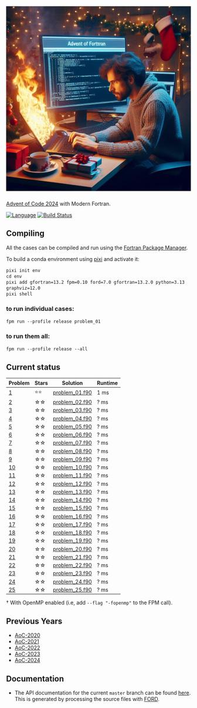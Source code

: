 ![aoc2024](media/aoc2024.jpg)
============

[Advent of Code 2024](https://adventofcode.com/2024) with Modern Fortran.

[![Language](https://img.shields.io/badge/-Fortran-734f96?logo=fortran&logoColor=white)](https://github.com/topics/fortran)
[![Build Status](https://github.com/jacobwilliams/AoC-2024/actions/workflows/CI.yml/badge.svg)](https://github.com/jacobwilliams/AoC-2024/actions)

## Compiling

All the cases can be compiled and run using the [Fortran Package Manager](https://fpm.fortran-lang.org).

To build a conda environment using [pixi](https://pixi.sh/latest/switching_from/conda/#why-pixi) and activate it:

```
pixi init env
cd env
pixi add gfortran=13.2 fpm=0.10 ford=7.0 gfortran=13.2.0 python=3.13 graphviz=12.0
pixi shell
```

### to run individual cases:

```
fpm run --profile release problem_01
```

### to run them all:

```
fpm run --profile release --all
```

## Current status

<!-- ⭐☆ -->

Problem  | Stars  | Solution | Runtime
--       | --     | --       | --
[1](https://adventofcode.com/2024/day/1)  | ⭐⭐ | [problem_01.f90](https://github.com/jacobwilliams/AoC-2024/blob/master/app/problem_01.f90)  | 1 ms
[2](https://adventofcode.com/2024/day/2)  | ☆☆ | [problem_02.f90](https://github.com/jacobwilliams/AoC-2024/blob/master/app/problem_02.f90)  | ? ms
[3](https://adventofcode.com/2024/day/3)  | ☆☆ | [problem_03.f90](https://github.com/jacobwilliams/AoC-2024/blob/master/app/problem_03.f90)  | ? ms
[4](https://adventofcode.com/2024/day/4)  | ☆☆ | [problem_04.f90](https://github.com/jacobwilliams/AoC-2024/blob/master/app/problem_04.f90)  | ? ms
[5](https://adventofcode.com/2024/day/5)  | ☆☆ | [problem_05.f90](https://github.com/jacobwilliams/AoC-2024/blob/master/app/problem_05.f90)  | ? ms
[6](https://adventofcode.com/2024/day/6)  | ☆☆ | [problem_06.f90](https://github.com/jacobwilliams/AoC-2024/blob/master/app/problem_06.f90)  | ? ms
[7](https://adventofcode.com/2024/day/7)  | ☆☆ | [problem_07.f90](https://github.com/jacobwilliams/AoC-2024/blob/master/app/problem_07.f90)  | ? ms
[8](https://adventofcode.com/2024/day/8)  | ☆☆ | [problem_08.f90](https://github.com/jacobwilliams/AoC-2024/blob/master/app/problem_08.f90)  | ? ms
[9](https://adventofcode.com/2024/day/9)  | ☆☆ | [problem_09.f90](https://github.com/jacobwilliams/AoC-2024/blob/master/app/problem_09.f90)  | ? ms
[10](https://adventofcode.com/2024/day/10)| ☆☆ | [problem_10.f90](https://github.com/jacobwilliams/AoC-2024/blob/master/app/problem_10.f90)  | ? ms
[11](https://adventofcode.com/2024/day/11)| ☆☆ | [problem_11.f90](https://github.com/jacobwilliams/AoC-2024/blob/master/app/problem_11.f90)  | ? ms
[12](https://adventofcode.com/2024/day/12)| ☆☆ | [problem_12.f90](https://github.com/jacobwilliams/AoC-2024/blob/master/app/problem_12.f90)  | ? ms
[13](https://adventofcode.com/2024/day/13)| ☆☆ | [problem_13.f90](https://github.com/jacobwilliams/AoC-2024/blob/master/app/problem_13.f90)  | ? ms
[14](https://adventofcode.com/2024/day/14)| ☆☆  | [problem_14.f90](https://github.com/jacobwilliams/AoC-2024/blob/master/app/problem_14.f90) | ? ms
[15](https://adventofcode.com/2024/day/15)| ☆☆  | [problem_15.f90](https://github.com/jacobwilliams/AoC-2024/blob/master/app/problem_15.f90) | ? ms
[16](https://adventofcode.com/2024/day/16)| ☆☆ | [problem_16.f90](https://github.com/jacobwilliams/AoC-2024/blob/master/app/problem_16.f90)  | ? ms
[17](https://adventofcode.com/2024/day/17)| ☆☆  | [problem_17.f90](https://github.com/jacobwilliams/AoC-2024/blob/master/app/problem_17.f90) | ? ms
[18](https://adventofcode.com/2024/day/18)| ☆☆  | [problem_18.f90](https://github.com/jacobwilliams/AoC-2024/blob/master/app/problem_18.f90) | ? ms
[19](https://adventofcode.com/2024/day/19)| ☆☆ | [problem_19.f90](https://github.com/jacobwilliams/AoC-2024/blob/master/app/problem_19.f90)  | ? ms
[20](https://adventofcode.com/2024/day/20)| ☆☆  | [problem_20.f90](https://github.com/jacobwilliams/AoC-2024/blob/master/app/problem_20.f90) | ? ms
[21](https://adventofcode.com/2024/day/21)| ☆☆  | [problem_21.f90](https://github.com/jacobwilliams/AoC-2024/blob/master/app/problem_21.f90) | ? ms
[22](https://adventofcode.com/2024/day/22)| ☆☆  | [problem_22.f90](https://github.com/jacobwilliams/AoC-2024/blob/master/app/problem_22.f90) | ? ms
[23](https://adventofcode.com/2024/day/23)| ☆☆  | [problem_23.f90](https://github.com/jacobwilliams/AoC-2024/blob/master/app/problem_23.f90) | ? ms
[24](https://adventofcode.com/2024/day/24)| ☆☆  | [problem_24.f90](https://github.com/jacobwilliams/AoC-2024/blob/master/app/problem_24.f90) | ? ms
[25](https://adventofcode.com/2024/day/25)| ☆☆  | [problem_25.f90](https://github.com/jacobwilliams/AoC-2024/blob/master/app/problem_25.f90) | ? ms

† With OpenMP enabled (i.e, add `--flag "-fopenmp"` to the FPM call).

## Previous Years

 * [AoC-2020](https://github.com/jacobwilliams/AoC-2020)
 * [AoC-2021](https://github.com/jacobwilliams/AoC-2021)
 * [AoC-2022](https://github.com/jacobwilliams/AoC-2022)
 * [AoC-2023](https://github.com/jacobwilliams/AoC-2023)
 * [AoC-2024](https://github.com/jacobwilliams/AoC-2024)

 ## Documentation

 * The API documentation for the current ```master``` branch can be found [here](https://jacobwilliams.github.io/AoC-2024/).  This is generated by processing the source files with [FORD](https://github.com/Fortran-FOSS-Programmers/ford).
